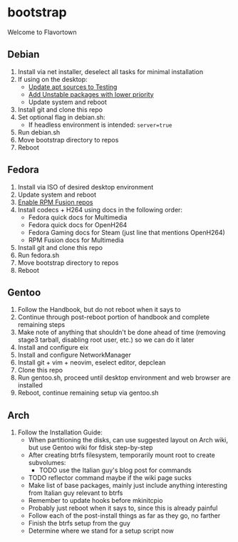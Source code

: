 # bootstrap

Welcome to Flavortown

## Debian

1. Install via net installer, deselect all tasks for minimal installation
2. If using on the desktop:
   - [Update apt sources to Testing](https://wiki.debian.org/DebianTesting)
   - [Add Unstable packages with lower priority](https://wiki.debian.org/DebianUnstable)
   - Update system and reboot
3. Install git and clone this repo
4. Set optional flag in debian.sh:
   - If headless environment is intended: `server=true`
5. Run debian.sh
6. Move bootstrap directory to repos
7. Reboot

## Fedora

1. Install via ISO of desired desktop environment
2. Update system and reboot
3. [Enable RPM Fusion repos](https://docs.fedoraproject.org/en-US/quick-docs/rpmfusion-setup/)
4. Install codecs + H264 using docs in the following order:
   - Fedora quick docs for Multimedia
   - Fedora quick docs for OpenH264
   - Fedora Gaming docs for Steam (just line that mentions OpenH264)
   - RPM Fusion docs for Multimedia
5. Install git and clone this repo
6. Run fedora.sh
7. Move bootstrap directory to repos
8. Reboot

## Gentoo

1. Follow the Handbook, but do not reboot when it says to
2. Continue through post-reboot portion of handbook and complete remaining steps
3. Make note of anything that shouldn't be done ahead of time (removing
   stage3 tarball, disabling root user, etc.) so we can do it later
4. Install and configure eix
5. Install and configure NetworkManager
6. Install git + vim + neovim, eselect editor, depclean
7. Clone this repo
8. Run gentoo.sh, proceed until desktop environment and web browser are installed
9. Reboot, continue remaining setup via gentoo.sh

## Arch

1. Follow the Installation Guide:
   - When partitioning the disks, can use suggested layout on Arch wiki, but use
     Gentoo wiki for fdisk step-by-step
   - After creating btrfs filesystem, temporarily mount root to create subvolumes:
     - TODO use the Italian guy's blog post for commands
   - TODO reflector command maybe if the wiki page sucks
   - Make list of base packages, mainly just include anything interesting from Italian
     guy relevant to btrfs
   - Remember to update hooks before mkinitcpio
   - Probably just reboot when it says to, since this is already painful
   - Follow each of the post-install things as far as they go, no farther
   - Finish the btrfs setup from the guy
   - Determine where we stand for a setup script now
